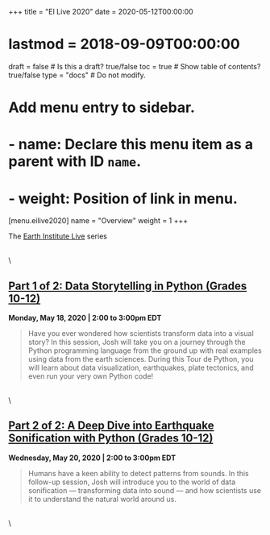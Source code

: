 +++
title = "EI Live 2020"
date = 2020-05-12T00:00:00
# lastmod = 2018-09-09T00:00:00
draft = false  # Is this a draft? true/false
toc = true  # Show table of contents? true/false
type = "docs"  # Do not modify.
# Add menu entry to sidebar.
# - name: Declare this menu item as a parent with ID `name`.
# - weight: Position of link in menu.
[menu.eilive2020]
  name = "Overview"
  weight = 1
+++

The [Earth Institute Live](https://www.ldeo.columbia.edu/news-events/ei-live-k12-rsvp-our-upcoming-may-sessions) series

\
\

## [Part 1 of 2: Data Storytelling in Python (Grades 10-12)](part1a_globalearthquakes/)
**Monday, May 18, 2020 | 2:00 to 3:00pm EDT**

> Have you ever wondered how scientists transform data into a visual story? In this session, Josh will take you on a journey through the Python programming language from the ground up with real examples using data from the earth sciences. During this Tour de Python, you will learn about data visualization, earthquakes, plate tectonics, and even run your very own Python code!

\
\

## [Part 2 of 2: A Deep Dive into Earthquake Sonification with Python (Grades 10-12)](part2_sonification/)
**Wednesday, May 20, 2020 | 2:00 to 3:00pm EDT**

> Humans have a keen ability to detect patterns from sounds. In this follow-up session, Josh will introduce you to the world of data sonification — transforming data into sound — and how scientists use it to understand the natural world around us.

\
\
